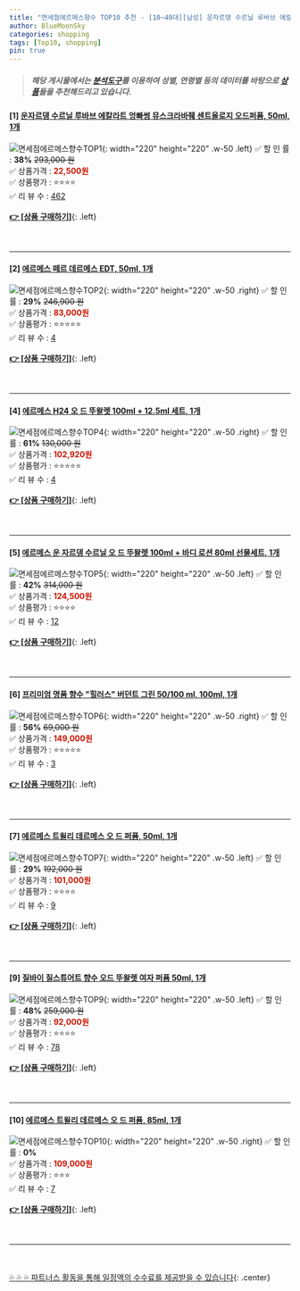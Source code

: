 ```yaml
---
title: "면세점에르메스향수 TOP10 추천 - [10~40대][남성] 운자르뎅 수르닐 루바브 에칼라트 엉빠썽 뮤스크라바줴 센트올로지 오드퍼퓸, 50ml, 1개"
author: BlueMoonSky
categories: shopping
tags: [Top10, shopping]
pin: true
---
```


> ##### 해당 게시물에서는 [**분석도구**](https://itemscout.io/)를 이용하여 **성별**, **연령별** 등의 데이터를 바탕으로 [**상품**](https://link.coupang.com/a/baae76)들을 추천해드리고 있습니다.

#### [1] [운자르뎅 수르닐 루바브 에칼라트 엉빠썽 뮤스크라바줴 센트올로지 오드퍼퓸, 50ml, 1개](https://link.coupang.com/re/AFFSDP?lptag=AF5964186&subid=bluemoonsky6999&pageKey=2030218929&traceid=V0-153&itemId=3452467043&vendorItemId=71438862323)
![면세점에르메스향수TOP1](https://thumbnail6.coupangcdn.com/thumbnails/remote/230x230ex/image/vendor_inventory/0b90/5106f815d312bc09f8e1837aade03b9569743eae8606d2a5783bf1601814.jpg){: width="220" height="220" .w-50 .left}
✅ 할 인 률 : **38%** ~~<del class="base-price"> 293,000  </del>원~~<br>
✅ 상품가격 : <span style="color:#cb1400"> **22,500원** </span><br>
✅ 상품평가 : ⭐⭐⭐⭐<br>
✅ 리 뷰 수 : [462](https://link.coupang.com/re/AFFSDP?lptag=AF5964186&subid=bluemoonsky6999&pageKey=2030218929&traceid=V0-153&itemId=3452467043&vendorItemId=71438862323)<br>
<br>
[**👉  [상품 구매하기]**](https://link.coupang.com/re/AFFSDP?lptag=AF5964186&subid=bluemoonsky6999&pageKey=2030218929&traceid=V0-153&itemId=3452467043&vendorItemId=71438862323){: .left}
<br>
<br>
<br>

***

#### [2] [에르메스 떼르 데르메스 EDT, 50ml, 1개](https://link.coupang.com/re/AFFSDP?lptag=AF5964186&subid=bluemoonsky6999&pageKey=7423695618&traceid=V0-153&itemId=2460622367&vendorItemId=70454128912)
![면세점에르메스향수TOP2](https://thumbnail8.coupangcdn.com/thumbnails/remote/230x230ex/image/retail/images/2020/03/27/19/3/6c1a570f-2538-40b5-98f1-442361f7383f.jpg){: width="220" height="220" .w-50 .right}
✅ 할 인 률 : **29%** ~~<del class="base-price"> 246,900  </del>원~~<br>
✅ 상품가격 : <span style="color:#cb1400"> **83,000원** </span><br>
✅ 상품평가 : ⭐⭐⭐⭐⭐<br>
✅ 리 뷰 수 : [4](https://link.coupang.com/re/AFFSDP?lptag=AF5964186&subid=bluemoonsky6999&pageKey=7423695618&traceid=V0-153&itemId=2460622367&vendorItemId=70454128912)<br>
<br>
[**👉  [상품 구매하기]**](https://link.coupang.com/re/AFFSDP?lptag=AF5964186&subid=bluemoonsky6999&pageKey=7423695618&traceid=V0-153&itemId=2460622367&vendorItemId=70454128912){: .left}
<br>
<br>
<br>

***

#### [4] [에르메스 H24 오 드 뚜왈렛 100ml + 12.5ml 세트, 1개](https://link.coupang.com/re/AFFSDP?lptag=AF5964186&subid=bluemoonsky6999&pageKey=7549321601&traceid=V0-153&itemId=19863540342&vendorItemId=86964426989)
![면세점에르메스향수TOP4](https://thumbnail10.coupangcdn.com/thumbnails/remote/230x230ex/image/vendor_inventory/6c57/65859f3fb6d89d12f79ab1c99e36fcbe5a950eac79d8d2ab0d000364260e.jpg){: width="220" height="220" .w-50 .right}
✅ 할 인 률 : **61%** ~~<del class="base-price"> 130,000  </del>원~~<br>
✅ 상품가격 : <span style="color:#cb1400"> **102,920원** </span><br>
✅ 상품평가 : ⭐⭐⭐⭐⭐<br>
✅ 리 뷰 수 : [4](https://link.coupang.com/re/AFFSDP?lptag=AF5964186&subid=bluemoonsky6999&pageKey=7549321601&traceid=V0-153&itemId=19863540342&vendorItemId=86964426989)<br>
<br>
[**👉  [상품 구매하기]**](https://link.coupang.com/re/AFFSDP?lptag=AF5964186&subid=bluemoonsky6999&pageKey=7549321601&traceid=V0-153&itemId=19863540342&vendorItemId=86964426989){: .left}
<br>
<br>
<br>

***

#### [5] [에르메스 운 자르뎅 수르닐 오 드 뚜왈렛 100ml + 바디 로션 80ml 선물세트, 1개](https://link.coupang.com/re/AFFSDP?lptag=AF5964186&subid=bluemoonsky6999&pageKey=7372825317&traceid=V0-153&itemId=19022875285&vendorItemId=86147180104)
![면세점에르메스향수TOP5](https://thumbnail8.coupangcdn.com/thumbnails/remote/230x230ex/image/vendor_inventory/6118/083255b8fc6aae2742c34a81349a31ea6ab8647623cabbd2b9b737756ce9.JPG){: width="220" height="220" .w-50 .left}
✅ 할 인 률 : **42%** ~~<del class="base-price"> 314,000  </del>원~~<br>
✅ 상품가격 : <span style="color:#cb1400"> **124,500원** </span><br>
✅ 상품평가 : ⭐⭐⭐⭐<br>
✅ 리 뷰 수 : [12](https://link.coupang.com/re/AFFSDP?lptag=AF5964186&subid=bluemoonsky6999&pageKey=7372825317&traceid=V0-153&itemId=19022875285&vendorItemId=86147180104)<br>
<br>
[**👉  [상품 구매하기]**](https://link.coupang.com/re/AFFSDP?lptag=AF5964186&subid=bluemoonsky6999&pageKey=7372825317&traceid=V0-153&itemId=19022875285&vendorItemId=86147180104){: .left}
<br>
<br>
<br>

***

#### [6] [프리미엄 명품 향수 "힐러스" 버던트 그린 50/100 ml, 100ml, 1개](https://link.coupang.com/re/AFFSDP?lptag=AF5964186&subid=bluemoonsky6999&pageKey=7479166346&traceid=V0-153&itemId=19532238198&vendorItemId=86296652425)
![면세점에르메스향수TOP6](https://thumbnail7.coupangcdn.com/thumbnails/remote/230x230ex/image/vendor_inventory/775f/12726f41554a0c34b873e7acb1608dda6aea665631d88958e7e8098d9f07.jpg){: width="220" height="220" .w-50 .right}
✅ 할 인 률 : **56%** ~~<del class="base-price"> 69,000  </del>원~~<br>
✅ 상품가격 : <span style="color:#cb1400"> **149,000원** </span><br>
✅ 상품평가 : ⭐⭐⭐⭐⭐<br>
✅ 리 뷰 수 : [3](https://link.coupang.com/re/AFFSDP?lptag=AF5964186&subid=bluemoonsky6999&pageKey=7479166346&traceid=V0-153&itemId=19532238198&vendorItemId=86296652425)<br>
<br>
[**👉  [상품 구매하기]**](https://link.coupang.com/re/AFFSDP?lptag=AF5964186&subid=bluemoonsky6999&pageKey=7479166346&traceid=V0-153&itemId=19532238198&vendorItemId=86296652425){: .left}
<br>
<br>
<br>

***

#### [7] [에르메스 트윌리 데르메스 오 드 퍼퓸, 50ml, 1개](https://link.coupang.com/re/AFFSDP?lptag=AF5964186&subid=bluemoonsky6999&pageKey=332744816&traceid=V0-153&itemId=1062932244&vendorItemId=5543263170)
![면세점에르메스향수TOP7](https://thumbnail10.coupangcdn.com/thumbnails/remote/230x230ex/image/retail/images/2019/11/06/16/1/4c7a1170-1a08-4040-a5cc-8729d8bd1d8f.jpg){: width="220" height="220" .w-50 .left}
✅ 할 인 률 : **29%** ~~<del class="base-price"> 192,000  </del>원~~<br>
✅ 상품가격 : <span style="color:#cb1400"> **101,000원** </span><br>
✅ 상품평가 : ⭐⭐⭐⭐<br>
✅ 리 뷰 수 : [9](https://link.coupang.com/re/AFFSDP?lptag=AF5964186&subid=bluemoonsky6999&pageKey=332744816&traceid=V0-153&itemId=1062932244&vendorItemId=5543263170)<br>
<br>
[**👉  [상품 구매하기]**](https://link.coupang.com/re/AFFSDP?lptag=AF5964186&subid=bluemoonsky6999&pageKey=332744816&traceid=V0-153&itemId=1062932244&vendorItemId=5543263170){: .left}
<br>
<br>
<br>

***

#### [9] [질바이 질스튜어트 향수 오드 뚜왈렛 여자 퍼퓸 50ml, 1개](https://link.coupang.com/re/AFFSDP?lptag=AF5964186&subid=bluemoonsky6999&pageKey=7032589142&traceid=V0-153&itemId=17360844273&vendorItemId=84530804062)
![면세점에르메스향수TOP9](https://thumbnail7.coupangcdn.com/thumbnails/remote/230x230ex/image/vendor_inventory/f637/d309535a5a974e72e53fa3c57b47b8c91911472cc087952ee9fc71ba3ff1.jpg){: width="220" height="220" .w-50 .left}
✅ 할 인 률 : **48%** ~~<del class="base-price"> 259,000  </del>원~~<br>
✅ 상품가격 : <span style="color:#cb1400"> **92,000원** </span><br>
✅ 상품평가 : ⭐⭐⭐⭐<br>
✅ 리 뷰 수 : [78](https://link.coupang.com/re/AFFSDP?lptag=AF5964186&subid=bluemoonsky6999&pageKey=7032589142&traceid=V0-153&itemId=17360844273&vendorItemId=84530804062)<br>
<br>
[**👉  [상품 구매하기]**](https://link.coupang.com/re/AFFSDP?lptag=AF5964186&subid=bluemoonsky6999&pageKey=7032589142&traceid=V0-153&itemId=17360844273&vendorItemId=84530804062){: .left}
<br>
<br>
<br>

***

#### [10] [에르메스 트윌리 데르메스 오 드 퍼퓸, 85ml, 1개](https://link.coupang.com/re/AFFSDP?lptag=AF5964186&subid=bluemoonsky6999&pageKey=7063388893&traceid=V0-153&itemId=17520079005&vendorItemId=84687226237)
![면세점에르메스향수TOP10](https://thumbnail7.coupangcdn.com/thumbnails/remote/230x230ex/image/vendor_inventory/c941/982d4e9f7ce4b5a47fa8df6063ab183b3e1455b4ba84816aab14c4914032.jpg){: width="220" height="220" .w-50 .right}
✅ 할 인 률 : **0%** <br>
✅ 상품가격 : <span style="color:#cb1400"> **109,000원** </span><br>
✅ 상품평가 : ⭐⭐⭐<br>
✅ 리 뷰 수 : [7](https://link.coupang.com/re/AFFSDP?lptag=AF5964186&subid=bluemoonsky6999&pageKey=7063388893&traceid=V0-153&itemId=17520079005&vendorItemId=84687226237)<br>
<br>
[**👉  [상품 구매하기]**](https://link.coupang.com/re/AFFSDP?lptag=AF5964186&subid=bluemoonsky6999&pageKey=7063388893&traceid=V0-153&itemId=17520079005&vendorItemId=84687226237){: .left}
<br>
<br>
<br>

***
<br><br>[💦 💦 💦 파트너스 활동을 통해 일정액의 수수료를 제공받을 수 있습니다](https://link.coupang.com/a/baae76){: .center}